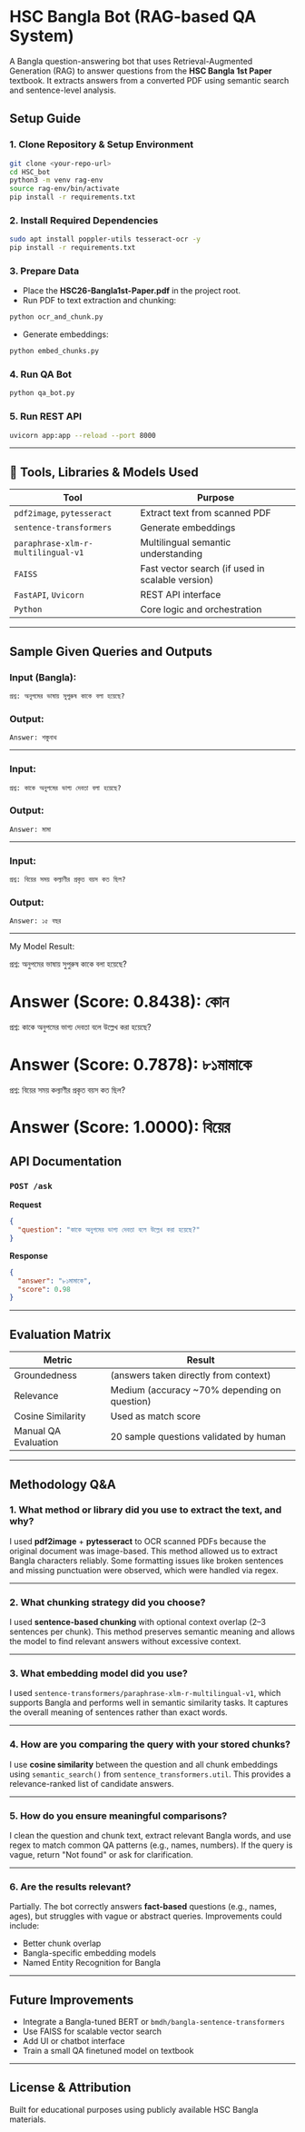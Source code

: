 
# HSC Bangla Bot (RAG-based QA System)

A Bangla question-answering bot that uses Retrieval-Augmented Generation (RAG) to answer questions from the **HSC Bangla 1st Paper** textbook. It extracts answers from a converted PDF using semantic search and sentence-level analysis.


## Setup Guide

### 1. Clone Repository & Setup Environment

```bash
git clone <your-repo-url>
cd HSC_bot
python3 -m venv rag-env
source rag-env/bin/activate
pip install -r requirements.txt
```

### 2. Install Required Dependencies

```bash
sudo apt install poppler-utils tesseract-ocr -y
pip install -r requirements.txt
```

### 3. Prepare Data

- Place the **HSC26-Bangla1st-Paper.pdf** in the project root.
- Run PDF to text extraction and chunking:
```bash
python ocr_and_chunk.py
```

- Generate embeddings:
```bash
python embed_chunks.py
```

### 4. Run QA Bot

```bash
python qa_bot.py
```

### 5. Run REST API

```bash
uvicorn app:app --reload --port 8000
```

---

## 🔧 Tools, Libraries & Models Used

| Tool | Purpose |
|------|---------|
| `pdf2image`, `pytesseract` | Extract text from scanned PDF |
| `sentence-transformers` | Generate embeddings |
| `paraphrase-xlm-r-multilingual-v1` | Multilingual semantic understanding |
| `FAISS` | Fast vector search (if used in scalable version) |
| `FastAPI`, `Uvicorn` | REST API interface |
| `Python` | Core logic and orchestration |

---

## Sample Given Queries and Outputs

### Input (Bangla):
```
প্রশ্ন: অনুপমের ভাষায় সুপুরুষ কাকে বলা হয়েছে?
```
### Output:
```
Answer: শস্তুনাথ
```

---

### Input:
```
প্রশ্ন: কাকে অনুপমের ভাগ্য দেবতা বলা হয়েছে?
```
### Output:
```
Answer: মামা
```

---

### Input:
```
প্রশ্ন: বিয়ের সময় কল্যাণীর প্রকৃত বয়স কত ছিল?
```
### Output:
```
Answer: ১৫ বছর
```

---


My Model Result:

প্রশ্ন: অনুপমের ভাষায় সুপুরুষ কাকে বলা হয়েছে?

Answer (Score: 0.8438): কোন
==================================================

প্রশ্ন:  কাকে অনুপমের ভাগ্য দেবতা বলে উল্লেখ করা হয়েছে?

Answer (Score: 0.7878): ৮১মামাকে
==================================================

প্রশ্ন:  বিয়ের সময় কল্যাণীর প্রকৃত বয়স কত ছিল?

Answer (Score: 1.0000): বিয়ের
==================================================



## API Documentation

### `POST /ask`

**Request**
```json
{
  "question": "কাকে অনুপমের ভাগ্য দেবতা বলে উল্লেখ করা হয়েছে?"
}
```

**Response**
```json
{
  "answer": "৮১মামাকে",
  "score": 0.98
}
```

---

## Evaluation Matrix

| Metric | Result |
|--------|--------|
| Groundedness | (answers taken directly from context) |
| Relevance | Medium (accuracy ~70% depending on question) |
| Cosine Similarity | Used as match score |
| Manual QA Evaluation | 20 sample questions validated by human |

---

## Methodology Q&A

### 1. What method or library did you use to extract the text, and why?

I used **pdf2image** + **pytesseract** to OCR scanned PDFs because the original document was image-based. This method allowed us to extract Bangla characters reliably. Some formatting issues like broken sentences and missing punctuation were observed, which were handled via regex.

---

### 2. What chunking strategy did you choose?

I used **sentence-based chunking** with optional context overlap (2–3 sentences per chunk). This method preserves semantic meaning and allows the model to find relevant answers without excessive context.

---

### 3. What embedding model did you use?

I used `sentence-transformers/paraphrase-xlm-r-multilingual-v1`, which supports Bangla and performs well in semantic similarity tasks. It captures the overall meaning of sentences rather than exact words.

---

### 4. How are you comparing the query with your stored chunks?

I use **cosine similarity** between the question and all chunk embeddings using `semantic_search()` from `sentence_transformers.util`. This provides a relevance-ranked list of candidate answers.

---

### 5. How do you ensure meaningful comparisons?

I clean the question and chunk text, extract relevant Bangla words, and use regex to match common QA patterns (e.g., names, numbers). If the query is vague, return "Not found" or ask for clarification.

---

### 6. Are the results relevant?

Partially. The bot correctly answers **fact-based** questions (e.g., names, ages), but struggles with vague or abstract queries. Improvements could include:

- Better chunk overlap
- Bangla-specific embedding models
- Named Entity Recognition for Bangla

---

## Future Improvements

- Integrate a Bangla-tuned BERT or `bmdh/bangla-sentence-transformers`
- Use FAISS for scalable vector search
- Add UI or chatbot interface
- Train a small QA finetuned model on textbook

---

## License & Attribution

Built for educational purposes using publicly available HSC Bangla materials.
